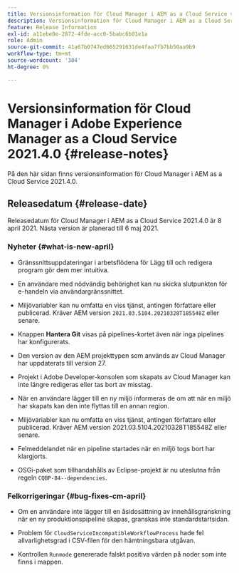 ```yaml
---
title: Versionsinformation för Cloud Manager i AEM as a Cloud Service version 2021.4.0
description: Versionsinformation för Cloud Manager i AEM as a Cloud Service version 2021.4.0
feature: Release Information
exl-id: a11ebe0e-2872-4fde-acc0-5babc6b01e1a
role: Admin
source-git-commit: 41a67b0747ed665291631de4faa7fb7bb50aa9b9
workflow-type: tm+mt
source-wordcount: '304'
ht-degree: 0%

---
```


# Versionsinformation för Cloud Manager i Adobe Experience Manager as a Cloud Service 2021.4.0 {#release-notes}

På den här sidan finns versionsinformation för Cloud Manager i AEM as a Cloud Service 2021.4.0.

## Releasedatum {#release-date}

Releasedatum för Cloud Manager i AEM as a Cloud Service 2021.4.0 är 8 april 2021.
Nästa version är planerad till 6 maj 2021.

### Nyheter {#what-is-new-april}

* Gränssnittsuppdateringar i arbetsflödena för Lägg till och redigera program gör dem mer intuitiva.

* En användare med nödvändig behörighet kan nu skicka slutpunkten för e-handeln via användargränssnittet.

* Miljövariabler kan nu omfatta en viss tjänst, antingen författare eller publicerad. Kräver AEM version `2021.03.5104.20210328T185548Z` eller senare.

* Knappen **Hantera Git** visas på pipelines-kortet även när inga pipelines har konfigurerats.

* Den version av den AEM projekttypen som används av Cloud Manager har uppdaterats till version 27.

* Projekt i Adobe Developer-konsolen som skapats av Cloud Manager kan inte längre redigeras eller tas bort av misstag.

* När en användare lägger till en ny miljö informeras de om att när en miljö har skapats kan den inte flyttas till en annan region.

* Miljövariabler kan nu omfatta en viss tjänst, antingen författare eller publicerad. Kräver AEM version 2021.03.5104.20210328T185548Z eller senare.

* Felmeddelandet när en pipeline startades när en miljö togs bort har klargjorts.

* OSGi-paket som tillhandahålls av Eclipse-projekt är nu uteslutna från regeln `CQBP-84--dependencies`.

### Felkorrigeringar {#bug-fixes-cm-april}

* Om en användare inte lägger till en åsidosättning av innehållsgranskning när en ny produktionspipeline skapas, granskas inte standardstartsidan.

* Problem för `CloudServiceIncompatibleWorkflowProcess` hade fel allvarlighetsgrad i CSV-filen för den hämtningsbara utgåvan.

* Kontrollen `Runmode` genererade falskt positiva värden på noder som inte finns i mappen.
